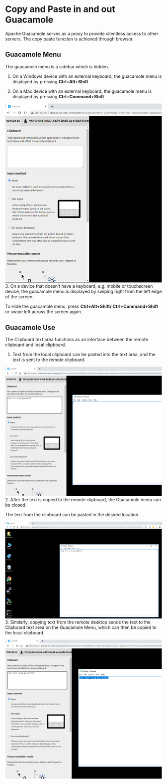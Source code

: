 # Copy and Paste in and out Guacamole
Apache Guacamole serves as a proxy to provide clientless access to other servers. The copy paste function is achieved through browser.

## Guacamole Menu
The guacamole menu is a sidebar which is hidden.

1. On a Windows device with an external keyboard, the guacamole menu is displayed by pressing **Ctrl+Alt+Shift**

2. On a Mac device with an external keyboard, the guacamole menu is displayed by pressing **Ctrl+Command+Shift**

![Rapi](https://raw.githubusercontent.com/marcinduma/ACI-Automation/main/images/guacamole-window.png)
3. On a device that doesn’t have a keyboard, e.g. mobile or touchscreen device, the guacamole menu is displayed by swiping right from the left edge of the screen.

To Hide the guacamole menu, press **Ctrl+Alt+Shift/ Ctrl+Command+Shift** or swipe left across the screen again.
## Guacamole Use
The Clipboard text area functions as an interface between the remote clipboard and local clipboard.

1. Text from the local clipboard can be pasted into the text area, and the text is sent to the remote clipboard.

![Rapi](https://raw.githubusercontent.com/marcinduma/ACI-Automation/main/images/guacamole-copy-to-rdp.png)
2. After the text is copied to the remote clipboard, the Guacamole menu can be closed.

The text from the clipboard can be pasted in the desired location.

![Rapi](https://raw.githubusercontent.com/marcinduma/ACI-Automation/main/images/guacamole-copy-to-rdp2.png)
3. Similarly, copying text from the remote desktop sends the text to the Clipboard text area on the Guacamole Menu, which can then be copied to the local clipboard. 

![Rapi](https://raw.githubusercontent.com/marcinduma/ACI-Automation/main/images/guacamole-copy-from-rdp.png)
